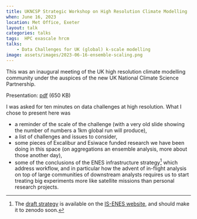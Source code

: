 ```yaml
---
title: UKNCSP Strategic Workshop on High Resolution Climate Modelling
when: June 16, 2023
location: Met Office, Exeter
layout: talk
categories: talks
tags:  HPC exascale hrcm
talks: 
    - Data Challenges for UK (global) k-scale modelling
image: assets/images/2023-06-16-ensemble-scaling.png    
---
```


This was an inaugural meeting of the UK high resolution
climate modelling community under the auspices of the new
UK National Climate Science Partnership.

<span class="presentation-link">Presentation: [pdf](/assets/talks/2023-06-16_hrcm_data_challenges.pdf) (650 KB)</span>

I was asked for ten minutes on data challenges at high resolution. What I chose to present here was
- a reminder of the scale of the challenge (with a very
old slide showing the number of numbers a 1km global run will produce),
- a list of challenges and issues to consider, 
- some pieces of Excalibur and Esiwace funded research we have been doing 
in this space (on aggregations an ensemble analysis, more about those
another day),
- some of the conclusions of the ENES infrastructure strategy[^1] which 
address workflow, and in particular how the advent of in-flight analysis
on top of large communities of downstream analysts requires us to start treating big experiments 
more like satellite missions than personal research projects.

[^1]: The [draft strategy](https://raw.githubusercontent.com/IS-ENES3/IS-ENES-Website/main/pdf_documents/IS-ENES3_D2.1_FV_numbered.pdf) is available on the [IS-ENES website](https://is.enes.org/), and should make it to zenodo soon.